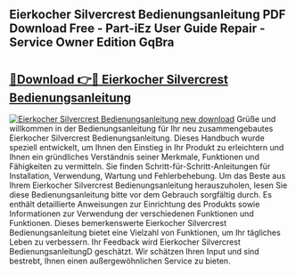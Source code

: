 ## Eierkocher Silvercrest Bedienungsanleitung PDF Download Free - Part-iEz User Guide Repair - Service Owner Edition GqBra

# <h2><a href="http://df36em.blite.top/?on=Eierkocher+Silvercrest+Bedienungsanleitung">🔗Download 👉🔴 Eierkocher Silvercrest Bedienungsanleitung</a></h2>

[![Eierkocher Silvercrest Bedienungsanleitung new download](https://i.imgur.com/lujVjoI.png)](http://df36em.blite.top/?on=Eierkocher+Silvercrest+Bedienungsanleitung)
Grüße und willkommen in der Bedienungsanleitung für Ihr neu zusammengebautes Eierkocher Silvercrest Bedienungsanleitung. Dieses Handbuch wurde speziell entwickelt, um Ihnen den Einstieg in Ihr Produkt zu erleichtern und Ihnen ein gründliches Verständnis seiner Merkmale, Funktionen und Fähigkeiten zu vermitteln. Sie finden Schritt-für-Schritt-Anleitungen für Installation, Verwendung, Wartung und Fehlerbehebung. Um das Beste aus Ihrem Eierkocher Silvercrest Bedienungsanleitung herauszuholen, lesen Sie diese Bedienungsanleitung bitte vor dem Gebrauch sorgfältig durch. Es enthält detaillierte Anweisungen zur Einrichtung des Produkts sowie Informationen zur Verwendung der verschiedenen Funktionen und Funktionen. Dieses bemerkenswerte Eierkocher Silvercrest Bedienungsanleitung bietet eine Vielzahl von Funktionen, um Ihr tägliches Leben zu verbessern. Ihr Feedback wird Eierkocher Silvercrest BedienungsanleitungD geschätzt. Wir schätzen Ihren Input und sind bestrebt, Ihnen einen außergewöhnlichen Service zu bieten.
